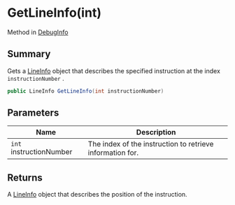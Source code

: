 # GetLineInfo(int)

Method in [DebugInfo](yarn.compiler.debuginfo.md)

## Summary

Gets a [LineInfo](yarn.compiler.debuginfo.lineinfo.md) object that describes the specified instruction at the index `instructionNumber` .

```csharp
public LineInfo GetLineInfo(int instructionNumber)
```

## Parameters

| Name                    | Description                                               |
| ----------------------- | --------------------------------------------------------- |
| `int` instructionNumber | The index of the instruction to retrieve information for. |

## Returns

A [LineInfo](yarn.compiler.debuginfo.lineinfo.md) object that describes the position of the instruction.
